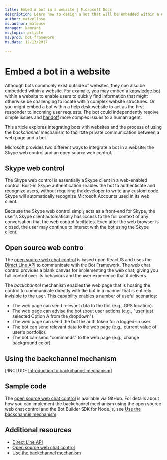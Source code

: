 ```yaml
---
title: Embed a bot in a website | Microsoft Docs
description: Learn how to design a bot that will be embedded within a website.
author: matvelloso
ms.author: mateusv
manager: kamrani
ms.topic: article
ms.prod: bot-framework
ms.date: 12/13/2017
 
---
```


# Embed a bot in a website

Although bots commonly exist outside of websites, they can also be embedded within a website. 
For example, you may embed a [knowledge bot](~/bot-service-design-pattern-knowledge-base.md) within a website 
to enable users to quickly find information that might otherwise be challenging to locate within complex website structures. 
Or you might embed a bot within a help desk website to act as the first responder to incoming user requests. 
The bot could independently resolve simple issues and [handoff](~/bot-service-design-pattern-handoff-human.md) more complex issues to a human agent. 

This article explores integrating bots with websites and the process of using the *backchannel* mechanism to facilitate private communication between a web page and a bot. 

Microsoft provides two different ways to integrate a bot in a website: 
the Skype web control and an open source web control.

## Skype web control

The Skype web control is essentially a Skype client in a web-enabled control. Built-in Skype authentication enables the bot to authenticate and recognize users, without requiring the 
developer to write any custom code. Skype will automatically recognize Microsoft Accounts used in its web client. 

Because the Skype web control simply acts as a front-end for Skype, 
the user's Skype client automatically has access to the full context of any conversation that the web control facilitates. 
Even after the web browser is closed, the user may continue to interact with the bot using the Skype client. 

## Open source web control

The <a href="https://github.com/Microsoft/BotFramework-WebChat" target="_blank">open source web chat control</a> 
is based upon ReactJS and uses the 
[Direct Line API][directLineAPI] 
to communicate with the Bot Framework. The web chat control provides a blank canvas for implementing the web chat, 
giving you full control over its behaviors and the user experience that it delivers. 

The *backchannel* mechanism enables the web page that is hosting the control 
to communicate directly with the bot in a manner that is entirely invisible to the user. 
This capability enables a number of useful scenarios: 

- The web page can send relevant data to the bot (e.g., GPS location).
- The web page can advise the bot about user actions (e.g., "user just selected Option A from the dropdown").
- The web page can send the bot the auth token for a logged-in user.
- The bot can send relevant data to the web page (e.g., current value of user's portfolio).
- The bot can send "commands" to the web page (e.g., change background color).

## Using the backchannel mechanism

[!INCLUDE [Introduction to backchannel mechanism](~/includes/snippet-backchannel.md)]

## Sample code

The <a href="https://github.com/Microsoft/BotFramework-WebChat" target="_blank">open source web chat control</a> is available via GitHub. For details about how you can implement the backchannel mechanism using the open source web chat control and the Bot Builder SDK for Node.js, see [Use the backchannel mechanism](~/nodejs/bot-builder-nodejs-backchannel.md).

## Additional resources

- [Direct Line API][directLineAPI]
- [Open source web chat control](https://github.com/Microsoft/BotFramework-WebChat)
- [Use the backchannel mechanism](~/nodejs/bot-builder-nodejs-backchannel.md)

[directLineAPI]: https://docs.botframework.com/en-us/restapi/directline3/#navtitle

